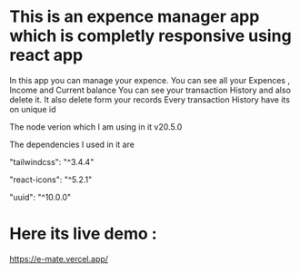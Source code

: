 # This is an expence manager app which is completly responsive using react app

In this app you can manage your expence. You can see all your Expences , Income and Current balance 
You can see your transaction History and also delete it. It also delete form your records
Every transaction History have its on unique id

The node verion which I am using in it v20.5.0

The dependencies I used in it are

"tailwindcss": "^3.4.4"

"react-icons": "^5.2.1"

"uuid": "^10.0.0"

# Here its live demo : 
https://e-mate.vercel.app/
